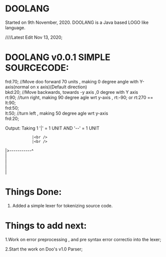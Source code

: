 # DOOLANG
 Started on 9th November, 2020.
 DOOLANG is a Java based LOGO like language.
 
////Latest Edit Nov 13, 2020;

# DOOLANG v0.0.1 SIMPLE SOURCECODE:
 
  frd:70;  //Move doo forward 70 units , making 0 degree angle with Y-axis(normal on x axis)(Default direction)<br>
  bkd:20;  //Move backwards, towards -y axis ,0 degree with Y axis<br>
  rt:90;   //turn right, making 90 degree agle wrt y-axis , rt:-90; or rt:270 == lt:90;<br>
  frd:50;<br>
  lt:50;   //turn left , making 50 degree agle wrt  y-axis<br>
  frd:20;<br>


  Output: Taking 1 '|' = 1 UNIT AND '--' = 1 UNIT<br>

                |<br />
                |<br />
   |>-----------^<br>
   |<br>
   |<br>
   |<br>
   |<br>
   
 
# Things Done:
 1. Added a simple lexer for tokenizing source code.


# Things to add next:

 1.Work on error preprocessing , and pre syntax error correctio into the lexer;
 
 2.Start the work on Doo's v1.0 Parser;


